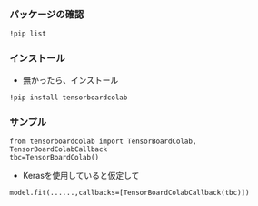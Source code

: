 ### パッケージの確認
```
!pip list
```

### インストール
* 無かったら、インストール
```
!pip install tensorboardcolab
```

### サンプル
```
from tensorboardcolab import TensorBoardColab, TensorBoardColabCallback
tbc=TensorBoardColab()
```
* Kerasを使用していると仮定して
```
model.fit(......,callbacks=[TensorBoardColabCallback(tbc)])
```
